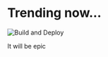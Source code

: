 # Trending now...

![Build and Deploy](https://github.com/trends.bar/portal/workflows/Build%20and%20Deploy/badge.svg?event=push)

It will be epic
